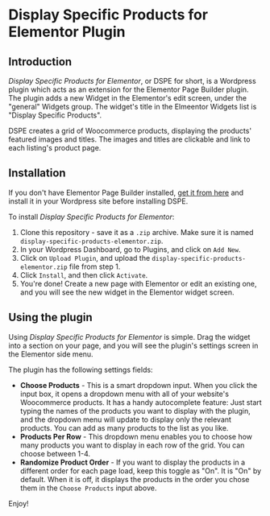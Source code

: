 # Display Specific Products for Elementor Plugin
## Introduction
*Display Specific Products for Elementor*, or DSPE for short, is a Wordpress plugin which acts as an extension for the Elementor Page Builder plugin. The plugin adds a new Widget in the Elementor's edit screen, under the "general" Widgets group. The widget's title in the Elmeentor Widgets list is "Display Specific Products".

DSPE creates a grid of Woocommerce products, displaying the products' featured images and titles. The images and titles are clickable and link to each listing's product page.

## Installation
If you don't have Elementor Page Builder installed, [get it from here](https://wordpress.org/plugins/elementor/) and install it in your Wordpress site before installing DSPE.

To install *Display Specific Products for Elementor*: 
1. Clone this repository - save it as a `.zip` archive. Make sure it is named `display-specific-products-elementor.zip`.
2. In your Wordpress Dashboard, go to Plugins, and click on `Add New`.
3. Click on `Upload Plugin`, and upload the `display-specific-products-elementor.zip` file from step 1.
4. Click `Install`, and then click `Activate`.
5. You're done! Create a new page with Elementor or edit an existing one, and you will see the new widget in the Elementor widget screen.

## Using the plugin
Using *Display Specific Products for Elementor* is simple. Drag the widget into a section on your page, and you will see the plugin's settings screen in the Elementor side menu.

The plugin has the following settings fields:

- **Choose Products** - This is a smart dropdown input. When you click the input box, it opens a dropdown menu with all of your website's Woocommerce products. It has a handy autocomplete feature: Just start typing the names of the products you want to display with the plugin, and the dropdown menu will update to display only the relevant products. You can add as many products to the list as you like.
- **Products Per Row** - This dropdown menu enables you to choose how many products you want to display in each row of the grid. You can choose between 1-4.
- **Randomize Product Order** - If you want to display the products in a different order for each page load, keep this toggle as "On". It is "On" by default. When it is off, it displays the products in the order you chose them in the `Choose Products` input above.

Enjoy!
